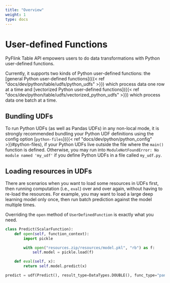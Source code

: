 ```yaml
---
title: "Overview"
weight: 1
type: docs
---
```

<!--
Licensed to the Apache Software Foundation (ASF) under one
or more contributor license agreements.  See the NOTICE file
distributed with this work for additional information
regarding copyright ownership.  The ASF licenses this file
to you under the Apache License, Version 2.0 (the
"License"); you may not use this file except in compliance
with the License.  You may obtain a copy of the License at

  http://www.apache.org/licenses/LICENSE-2.0

Unless required by applicable law or agreed to in writing,
software distributed under the License is distributed on an
"AS IS" BASIS, WITHOUT WARRANTIES OR CONDITIONS OF ANY
KIND, either express or implied.  See the License for the
specific language governing permissions and limitations
under the License.
-->

# User-defined Functions

PyFlink Table API empowers users to do data transformations with Python user-defined functions.

Currently, it supports two kinds of Python user-defined functions: the [general Python user-defined
functions]({{< ref "docs/dev/python/table/udfs/python_udfs" >}}) which process data one row at a time and
[vectorized Python user-defined functions]({{< ref "docs/dev/python/table/udfs/vectorized_python_udfs" >}})
which process data one batch at a time.

## Bundling UDFs

To run Python UDFs (as well as Pandas UDFs) in any non-local mode, it is strongly recommended
bundling your Python UDF definitions using the config option [`python-files`]({{< ref "docs/dev/python/python_config" >}}#python-files),
if your Python UDFs live outside the file where the `main()` function is defined.
Otherwise, you may run into `ModuleNotFoundError: No module named 'my_udf'`
if you define Python UDFs in a file called `my_udf.py`.

## Loading resources in UDFs

There are scenarios when you want to load some resources in UDFs first, then running computation
(i.e., `eval`) over and over again, without having to re-load the resources.
For example, you may want to load a large deep learning model only once,
then run batch prediction against the model multiple times.

Overriding the `open` method of `UserDefinedFunction` is exactly what you need.

```python
class Predict(ScalarFunction):
    def open(self, function_context):
        import pickle

        with open("resources.zip/resources/model.pkl", "rb") as f:
            self.model = pickle.load(f)

    def eval(self, x):
        return self.model.predict(x)

predict = udf(Predict(), result_type=DataTypes.DOUBLE(), func_type="pandas")
```
